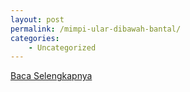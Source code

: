 ```yaml
---
layout: post
permalink: /mimpi-ular-dibawah-bantal/
categories:
    - Uncategorized
---
```


[Baca Selengkapnya](/01)